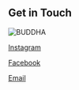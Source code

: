 ## Get in Touch

![BUDDHA](https://encrypted-tbn0.gstatic.com/images?q=tbn%3AANd9GcQYHBcK8_ikQJ8B45VkX2ex1eeIBS6Dcl7zvg&usqp=CAU)

[Instagram](https://www.instagram.com/mnapearson/)

[Facebook](https://www.facebook.com/profile.php?id=100005800935787)

[Email](gmail.com)
